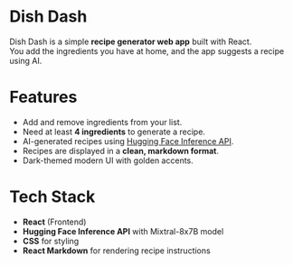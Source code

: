 # Dish Dash

Dish Dash is a simple **recipe generator web app** built with React.  
You add the ingredients you have at home, and the app suggests a recipe using AI.

# Features
- Add and remove ingredients from your list.
- Need at least **4 ingredients** to generate a recipe.
- AI-generated recipes using [Hugging Face Inference API](https://huggingface.co/inference-api).
- Recipes are displayed in a **clean, markdown format**.
- Dark-themed modern UI with golden accents.

# Tech Stack
- **React** (Frontend)
- **Hugging Face Inference API** with Mixtral-8x7B model
- **CSS** for styling
- **React Markdown** for rendering recipe instructions